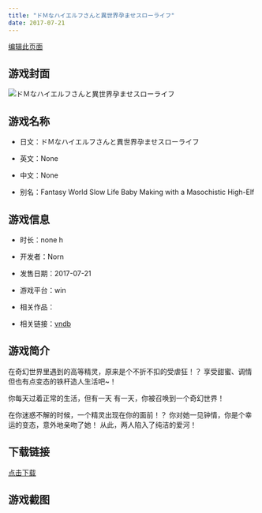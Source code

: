 ```yaml
---
title: "ドＭなハイエルフさんと異世界孕ませスローライフ"
date: 2017-07-21
---
```

[编辑此页面](https://github.com/ACG-3/ADV3-source/blob/main/source/_posts/games/%E3%83%89%EF%BC%AD%E3%81%AA%E3%83%8F%E3%82%A4%E3%82%A8%E3%83%AB%E3%83%95%E3%81%95%E3%82%93%E3%81%A8%E7%95%B0%E4%B8%96%E7%95%8C%E5%AD%95%E3%81%BE%E3%81%9B%E3%82%B9%E3%83%AD%E3%83%BC%E3%83%A9%E3%82%A4%E3%83%95.md)

## 游戏封面

![ドＭなハイエルフさんと異世界孕ませスローライフ](https%3A//pan.timero.xyz/onedrive/img_lib_001/%E3%83%89%EF%BC%AD%E3%81%AA%E3%83%8F%E3%82%A4%E3%82%A8%E3%83%AB%E3%83%95%E3%81%95%E3%82%93%E3%81%A8%E7%95%B0%E4%B8%96%E7%95%8C%E5%AD%95%E3%81%BE%E3%81%9B%E3%82%B9%E3%83%AD%E3%83%BC%E3%83%A9%E3%82%A4%E3%83%95_cover.avif)


## 游戏名称

- 日文：ドＭなハイエルフさんと異世界孕ませスローライフ
- 英文：None
- 中文：None

- 别名：Fantasy World Slow Life Baby Making with a Masochistic High-Elf


## 游戏信息

- 时长：none h
- 开发者：Norn
- 发售日期：2017-07-21
- 游戏平台：win
- 相关作品：

- 相关链接：[vndb](https://vndb.org/v21462)


## 游戏简介

在奇幻世界里遇到的高等精灵，原来是个不折不扣的受虐狂！？
享受甜蜜、调情但也有点变态的铁杆造人生活吧~！

你每天过着正常的生活，但有一天
有一天，你被召唤到一个奇幻世界！

在你迷惑不解的时候，一个精灵出现在你的面前！？
你对她一见钟情，你是个幸运的变态，意外地亲吻了她！
从此，两人陷入了纯洁的爱河！




## 下载链接

[点击下载](https://pan.timero.xyz/onedrive/adv_lib_001/%E3%83%89%EF%BC%AD%E3%81%AA%E3%83%8F%E3%82%A4%E3%82%A8%E3%83%AB%E3%83%95%E3%81%95%E3%82%93%E3%81%A8%E7%95%B0%E4%B8%96%E7%95%8C%E5%AD%95%E3%81%BE%E3%81%9B%E3%82%B9%E3%83%AD%E3%83%BC%E3%83%A9%E3%82%A4%E3%83%95)


## 游戏截图


